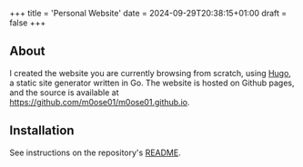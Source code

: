 +++
title = 'Personal Website'
date = 2024-09-29T20:38:15+01:00
draft = false
+++

## About

I created the website you are currently browsing from scratch, using [Hugo](https://gohugo.io/), a static site generator written in Go.
The website is hosted on Github pages, and the source is available at <https://github.com/m0ose01/m0ose01.github.io>.

## Installation

See instructions on the repository's [README](https://github.com/m0ose01/m0ose01.github.io#readme).
